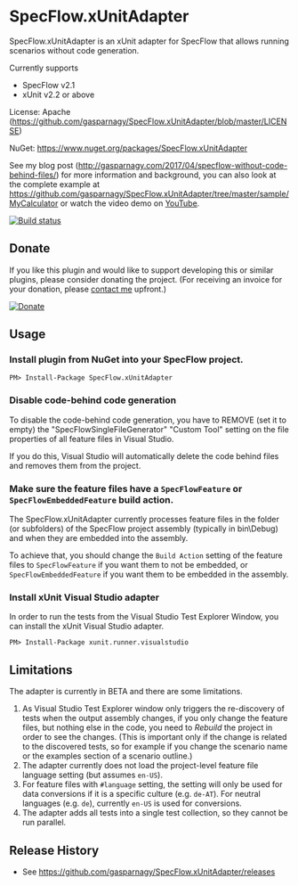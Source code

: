 ﻿# SpecFlow.xUnitAdapter

SpecFlow.xUnitAdapter is an xUnit adapter for SpecFlow that allows running 
scenarios without code generation.

Currently supports
* SpecFlow v2.1
* xUnit v2.2 or above

License: Apache (https://github.com/gasparnagy/SpecFlow.xUnitAdapter/blob/master/LICENSE)

NuGet: https://www.nuget.org/packages/SpecFlow.xUnitAdapter

See my blog post (http://gasparnagy.com/2017/04/specflow-without-code-behind-files/) for more information and background, 
you can also look at the complete example at https://github.com/gasparnagy/SpecFlow.xUnitAdapter/tree/master/sample/MyCalculator or watch the 
video demo on [YouTube](https://youtu.be/wGuoVqG3I8M).

[![Build status](https://ci.appveyor.com/api/projects/status/oshtcr06501euoih/branch/master?svg=true)](https://ci.appveyor.com/project/gasparnagy/specflow-xunitadapter/branch/master)

## Donate

If you like this plugin and would like to support developing this or similar plugins, please consider donating the project. (For receiving an invoice for your donation, please [contact me](http://gasparnagy.com/about/) upfront.)

[![Donate](https://www.paypalobjects.com/en_US/i/btn/btn_donateCC_LG.gif)](https://www.paypal.com/cgi-bin/webscr?cmd=_s-xclick&hosted_button_id=2FHWS4JADYFZN)

## Usage

### Install plugin from NuGet into your SpecFlow project.

    PM> Install-Package SpecFlow.xUnitAdapter
  
### Disable code-behind code generation

To disable the code-behind code generation, you have to REMOVE (set it to 
empty) the "SpecFlowSingleFileGenerator" "Custom Tool" setting on the file 
properties of all feature files in Visual Studio.

If you do this, Visual Studio will automatically delete the code behind files 
and removes them from the project.

### Make sure the feature files have a `SpecFlowFeature` or `SpecFlowEmbeddedFeature` build action.

The SpecFlow.xUnitAdapter currently processes feature files in the folder (or 
subfolders) of the SpecFlow project assembly (typically in bin\Debug) and when
they are embedded into the assembly. 

To achieve that, you should change the `Build Action` setting of 
the feature files to `SpecFlowFeature` if you want them to not be
embedded, or `SpecFlowEmbeddedFeature` if you want them to be embedded
in the assembly.

### Install xUnit Visual Studio adapter 

In order to run the tests from the Visual Studio Test Explorer Window, you 
can install the xUnit Visual Studio adapter. 

    PM> Install-Package xunit.runner.visualstudio

## Limitations

The adapter is currently in BETA and there are some limitations.

1. As Visual Studio Test Explorer window only triggers the re-discovery of tests when the output assembly changes, if you only change the feature files, but nothing else in the code, you need to _Rebuild_ the project in order to see the changes. (This is important only if the change is related to the discovered tests, so for example if you change the scenario name or the examples section of a scenario outline.)
2. The adapter currently does not load the project-level feature file language setting (but assumes `en-US`).
3. For feature files with `#language` setting, the setting will only be used for data conversions if it is a specific culture (e.g. `de-AT`). For neutral languages (e.g. `de`), currently `en-US` is used for conversions.
4. The adapter adds all tests into a single test collection, so they cannot be run parallel.



## Release History

* See https://github.com/gasparnagy/SpecFlow.xUnitAdapter/releases
